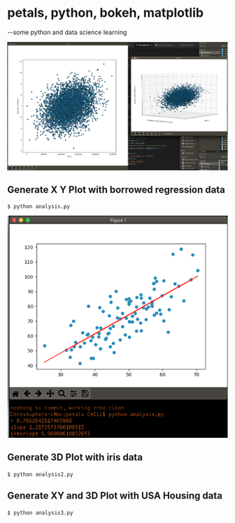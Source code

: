 # petals, python, bokeh, matplotlib
--some python and data science learning

![alt text](housing_data.png "Logo Title Text 1")

## Generate X Y Plot with borrowed regression data
```
$ python analysis.py
```
![alt text](scatterWithLinRegress.png "Logo Title Text 1")


## Generate 3D Plot with iris data
```
$ python analysis2.py
```

## Generate XY and 3D Plot with USA Housing data
```
$ python analysis3.py
```